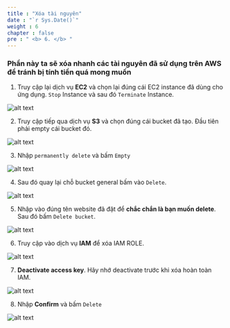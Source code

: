```yaml
---
title : "Xóa tài nguyên"
date : "`r Sys.Date()`"
weight : 6
chapter : false
pre : " <b> 6. </b> "
---
```


### Phần này ta sẽ xóa nhanh các tài nguyên đã sử dụng trên AWS để tránh bị tính tiền quá mong muốn

1. Truy cập lại dịch vụ **EC2** và chọn lại đúng cái EC2 instance đã dùng cho ứng dụng. `Stop` Instance và sau đó `Terminate` Instance.

![alt text](/images/6.clean/6.0.png)

2. Truy cập tiếp qua dịch vụ **S3** và chọn đúng cái bucket đã tạo. Đầu tiên phải empty cái bucket đó.

![alt text](/images/6.clean/6.1.png)

3. Nhập `permanently delete` và bấm `Empty`

![alt text](/images/6.clean/6.2.png)

4. Sau đó quay lại chỗ bucket general bấm vào `Delete`.

![alt text](/images/6.clean/6.3.png)

5. Nhập vào đúng tên website đã đặt để **chắc chắn là bạn muốn delete**. Sau đó bấm `Delete bucket`.

![alt text](/images/6.clean/6.4.png)

6. Truy cập vào dịch vụ **IAM** để xóa IAM ROLE.

![alt text](/images/6.clean/6.5.png)

7. **Deactivate access key**. Hãy nhớ deactivate trước khi xóa hoàn toàn IAM.

![alt text](/images/6.clean/6.6.png)

8. Nhập **Confirm** và bấm `Delete`

![alt text](/images/6.clean/6.7.png)